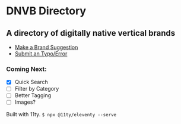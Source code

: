 # DNVB Directory

## A directory of digitally native vertical brands

- [Make a Brand Suggestion](https://github.com/mtclmn/dnvb-directory/issues/new?template=site-suggestion.md&title=Suggestion%3A+%5BBrand+Name%5D)
- [Submit an Typo/Error](https://github.com/mtclmn/dnvb-directory/issues/new)

### Coming Next:
- [x] Quick Search
- [ ] Filter by Category
- [ ] Better Tagging
- [ ] Images?

Built with 11ty.
`$ npx @11ty/eleventy --serve`